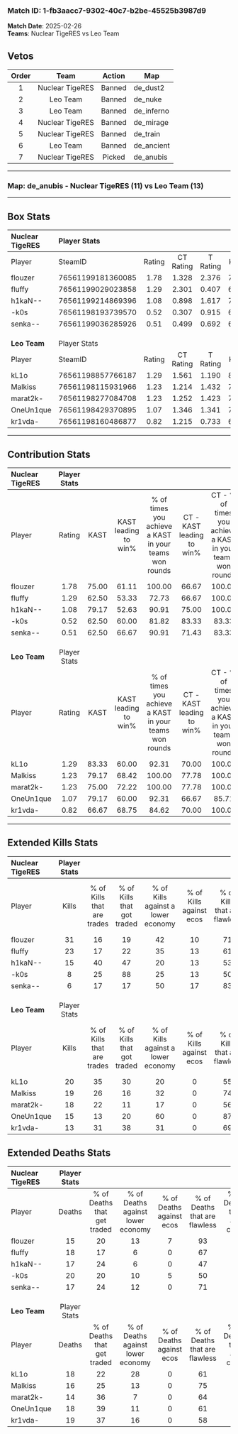 ### Match ID: 1-fb3aacc7-9302-40c7-b2be-45525b3987d9  
**Match Date**: 2025-02-26  
**Teams**: Nuclear TigeRES vs Leo Team  

## Vetos  

| Order | Team | Action | Map |
| :---: | :--: | :----: | --- |
| 1 | Nuclear TigeRES | Banned | de_dust2 |
| 2 | Leo Team | Banned | de_nuke |
| 3 | Leo Team | Banned | de_inferno |
| 4 | Nuclear TigeRES | Banned | de_mirage |
| 5 | Nuclear TigeRES | Banned | de_train |
| 6 | Leo Team | Banned | de_ancient |
| 7 | Nuclear TigeRES | Picked | de_anubis |

---  

### **Map**: de_anubis - Nuclear TigeRES (11) vs Leo Team (13)  
---  

## Box Stats  

| **Nuclear TigeRES** | Player Stats      |        |           |          |       |       |       |         |        |      |     |
| :- | :- | :-: | :-: | :-: | :-: | :-: | :-: | :-: | :-: | :-: | :-: |
| Player              | SteamID           | Rating | CT Rating | T Rating | KAST  |  ADR  | Kills | Assists | Deaths | K/D  | HS% |
| flouzer             | 76561199181360085 |  1.78  |   1.328   |  2.376   | 75.00 | 114.1 |  31   |    5    |   15   | 2.07 | 45  |
| fluffy              | 76561199029023858 |  1.29  |   2.301   |  0.407   | 62.50 | 102.3 |  23   |    3    |   18   | 1.28 | 34  |
| h1kaN--             | 76561199214869396 |  1.08  |   0.898   |  1.617   | 79.17 | 75.7  |  15   |    8    |   17   | 0.88 | 80  |
| -k0s                | 76561198193739570 |  0.52  |   0.307   |  0.915   | 62.50 | 46.3  |   8   |    3    |   20   | 0.40 | 12  |
| senka--             | 76561199036285926 |  0.51  |   0.499   |  0.692   | 62.50 | 40.4  |   6   |    5    |   17   | 0.35 | 16  |
|                     |                   |        |           |          |       |       |       |         |        |      |     |
|                     |                   |        |           |          |       |       |       |         |        |      |     |
|                     |                   |        |           |          |       |       |       |         |        |      |     |
| **Leo Team**        | Player Stats      |        |           |          |       |       |       |         |        |      |     |
| Player              | SteamID           | Rating | CT Rating | T Rating | KAST  |  ADR  | Kills | Assists | Deaths | K/D  | HS% |
| kL1o                | 76561198857766187 |  1.29  |   1.561   |  1.190   | 83.33 | 87.2  |  20   |    4    |   18   | 1.11 | 45  |
| Malkiss             | 76561198115931966 |  1.23  |   1.214   |  1.432   | 79.17 | 77.8  |  19   |    4    |   16   | 1.19 | 21  |
| marat2k-            | 76561198277084708 |  1.23  |   1.252   |  1.423   | 75.00 | 79.6  |  18   |    6    |   14   | 1.29 | 61  |
| OneUn1que           | 76561198429370895 |  1.07  |   1.346   |  1.341   | 79.17 | 81.8  |  15   |    8    |   18   | 0.83 | 73  |
| kr1vda-             | 76561198160486877 |  0.82  |   1.215   |  0.733   | 66.67 | 64.6  |  13   |    4    |   19   | 0.68 | 53  |
---  

## Contribution Stats  

| **Nuclear TigeRES** | Player Stats |       |                      |                                                        |                           |                                                             |                          |                                                            |
| :- | :-: | :-: | :-: | :-: | :-: | :-: | :-: | :-: |
| Player              |    Rating    | KAST  | KAST leading to win% | % of times you achieve a KAST in your teams won rounds | CT - KAST leading to win% | CT - % of times you achieve a KAST in your teams won rounds | T - KAST leading to win% | T - % of times you achieve a KAST in your teams won rounds |
| flouzer             |     1.78     | 75.00 |        61.11         |                         100.00                         |           66.67           |                           100.00                            |          55.56           |                           100.00                           |
| fluffy              |     1.29     | 62.50 |        53.33         |                         72.73                          |           66.67           |                           100.00                            |          33.33           |                           40.00                            |
| h1kaN--             |     1.08     | 79.17 |        52.63         |                         90.91                          |           75.00           |                           100.00                            |          36.36           |                           80.00                            |
| -k0s                |     0.52     | 62.50 |        60.00         |                         81.82                          |           83.33           |                            83.33                            |          44.44           |                           80.00                            |
| senka--             |     0.51     | 62.50 |        66.67         |                         90.91                          |           71.43           |                            83.33                            |          62.50           |                           100.00                           |
|                     |              |       |                      |                                                        |                           |                                                             |                          |                                                            |
|                     |              |       |                      |                                                        |                           |                                                             |                          |                                                            |
|                     |              |       |                      |                                                        |                           |                                                             |                          |                                                            |
| **Leo Team**        | Player Stats |       |                      |                                                        |                           |                                                             |                          |                                                            |
| Player              |    Rating    | KAST  | KAST leading to win% | % of times you achieve a KAST in your teams won rounds | CT - KAST leading to win% | CT - % of times you achieve a KAST in your teams won rounds | T - KAST leading to win% | T - % of times you achieve a KAST in your teams won rounds |
| kL1o                |     1.29     | 83.33 |        60.00         |                         92.31                          |           70.00           |                           100.00                            |          50.00           |                           83.33                            |
| Malkiss             |     1.23     | 79.17 |        68.42         |                         100.00                         |           77.78           |                           100.00                            |          60.00           |                           100.00                           |
| marat2k-            |     1.23     | 75.00 |        72.22         |                         100.00                         |           77.78           |                           100.00                            |          66.67           |                           100.00                           |
| OneUn1que           |     1.07     | 79.17 |        60.00         |                         92.31                          |           66.67           |                            85.71                            |          54.55           |                           100.00                           |
| kr1vda-             |     0.82     | 66.67 |        68.75         |                         84.62                          |           70.00           |                           100.00                            |          66.67           |                           66.67                            |
---  

## Extended Kills Stats  

| **Nuclear TigeRES** | Player Stats |                            |                            |                                    |                         |                              |                                 |                                       |                    |           |
| :- | :-: | :-: | :-: | :-: | :-: | :-: | :-: | :-: | :-: | :-: |
| Player              |    Kills     | % of Kills that are trades | % of Kills that got traded | % of Kills against a lower economy | % of Kills against ecos | % of Kills that are flawless | % of Kills that are close duels | % of Kills that are assisted by flash | Pistol Round Kills | AWP Kills |
| flouzer             |      31      |             16             |             19             |                 42                 |           10            |              71              |                6                |                   0                   |         1          |     5     |
| fluffy              |      23      |             17             |             22             |                 35                 |           13            |              61              |                9                |                   0                   |         12         |     2     |
| h1kaN--             |      15      |             40             |             47             |                 20                 |           13            |              53              |               13                |                  13                   |         0          |     3     |
| -k0s                |      8       |             25             |             88             |                 25                 |           13            |              50              |               13                |                   0                   |         0          |     0     |
| senka--             |      6       |             17             |             17             |                 50                 |           17            |              83              |               17                |                  17                   |         0          |     0     |
|                     |              |                            |                            |                                    |                         |                              |                                 |                                       |                    |           |
|                     |              |                            |                            |                                    |                         |                              |                                 |                                       |                    |           |
|                     |              |                            |                            |                                    |                         |                              |                                 |                                       |                    |           |
| **Leo Team**        | Player Stats |                            |                            |                                    |                         |                              |                                 |                                       |                    |           |
| Player              |    Kills     | % of Kills that are trades | % of Kills that got traded | % of Kills against a lower economy | % of Kills against ecos | % of Kills that are flawless | % of Kills that are close duels | % of Kills that are assisted by flash | Pistol Round Kills | AWP Kills |
| kL1o                |      20      |             35             |             30             |                 20                 |            0            |              55              |                0                |                   0                   |         0          |     2     |
| Malkiss             |      19      |             26             |             16             |                 32                 |            0            |              74              |                0                |                   0                   |         15         |     0     |
| marat2k-            |      18      |             22             |             11             |                 17                 |            0            |              56              |                6                |                   6                   |         0          |     1     |
| OneUn1que           |      15      |             13             |             20             |                 60                 |            0            |              87              |                0                |                   0                   |         1          |     2     |
| kr1vda-             |      13      |             31             |             38             |                 31                 |            0            |              69              |                0                |                   8                   |         0          |     0     |
## Extended Deaths Stats  

| **Nuclear TigeRES** | Player Stats |                             |                                   |                          |                               |                            |                           |               |
| :- | :-: | :-: | :-: | :-: | :-: | :-: | :-: | :-: |
| Player              |    Deaths    | % of Deaths that get traded | % of Deaths against lower economy | % of Deaths against ecos | % of Deaths that are flawless | % of Deaths that are close | % of Deaths while blinded | Deaths to AWP |
| flouzer             |      15      |             20              |                13                 |            7             |              93               |             0              |             7             |       3       |
| fluffy              |      18      |             17              |                 6                 |            0             |              67               |             6              |             0             |       6       |
| h1kaN--             |      17      |             24              |                 6                 |            0             |              47               |             6              |             0             |       3       |
| -k0s                |      20      |             20              |                10                 |            5             |              50               |             0              |             5             |       2       |
| senka--             |      17      |             24              |                12                 |            0             |              71               |             0              |             0             |       2       |
|                     |              |                             |                                   |                          |                               |                            |                           |               |
|                     |              |                             |                                   |                          |                               |                            |                           |               |
|                     |              |                             |                                   |                          |                               |                            |                           |               |
| **Leo Team**        | Player Stats |                             |                                   |                          |                               |                            |                           |               |
| Player              |    Deaths    | % of Deaths that get traded | % of Deaths against lower economy | % of Deaths against ecos | % of Deaths that are flawless | % of Deaths that are close | % of Deaths while blinded | Deaths to AWP |
| kL1o                |      18      |             22              |                28                 |            0             |              61               |             6              |             0             |       3       |
| Malkiss             |      16      |             25              |                13                 |            0             |              75               |             6              |             6             |       4       |
| marat2k-            |      14      |             36              |                 7                 |            0             |              64               |             7              |             0             |       1       |
| OneUn1que           |      18      |             39              |                11                 |            0             |              61               |             17             |             6             |       2       |
| kr1vda-             |      19      |             37              |                16                 |            0             |              58               |             5              |             5             |       3       |
